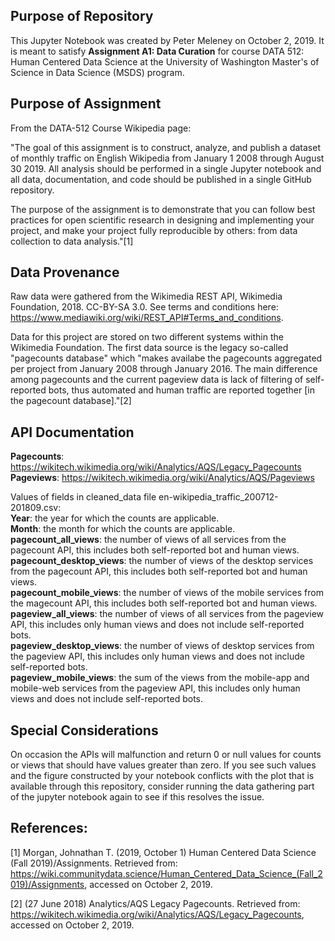 ## Purpose of Repository

This Jupyter Notebook was created by Peter Meleney on October 2, 2019.  It is meant to satisfy **Assignment A1: Data Curation** for course DATA 512: Human Centered Data Science at the University of Washington Master's of Science in Data Science (MSDS) program.

## Purpose of Assignment

From the DATA-512 Course Wikipedia page:

"The goal of this assignment is to construct, analyze, and publish a dataset of monthly traffic on English Wikipedia from January 1 2008 through August 30 2019. All analysis should be performed in a single Jupyter notebook and all data, documentation, and code should be published in a single GitHub repository.

The purpose of the assignment is to demonstrate that you can follow best practices for open scientific research in designing and implementing your project, and make your project fully reproducible by others: from data collection to data analysis."[1]

## Data Provenance
Raw data were gathered from the Wikimedia REST API, Wikimedia Foundation, 2018. CC-BY-SA 3.0.  See terms and conditions here: https://www.mediawiki.org/wiki/REST_API#Terms_and_conditions.

Data for this project are stored on two different systems within the Wikimedia Foundation.  The first data source is the legacy so-called "pagecounts database" which "makes availabe the pagecounts aggregated per project from January 2008 through January 2016.  The main difference among pagecounts and the current pageview data is lack of filtering of self-reported bots, thus automated and human traffic are reported together [in the pagecount database]."[2] 

## API Documentation
**Pagecounts**: https://wikitech.wikimedia.org/wiki/Analytics/AQS/Legacy_Pagecounts  
**Pageviews**: https://wikitech.wikimedia.org/wiki/Analytics/AQS/Pageviews  

Values of fields in cleaned_data file en-wikipedia_traffic_200712-201809.csv:  
**Year**: the year for which the counts are applicable.  
**Month**: the month for which the counts are applicable.  
**pagecount_all_views**: the number of views of all services from the pagecount API, this includes both self-reported bot and human views.  
**pagecount_desktop_views**: the number of views of the desktop services from the pagecount API, this includes both self-reported bot and human views.  
**pagecount_mobile_views**: the number of views of the mobile services from the magecount API, this includes both self-reported bot and human views.  
**pageview_all_views**: the number of views of all services from the pageview API, this includes only human views and does not include self-reported bots.  
**pageview_desktop_views**: the number of views of desktop services from the pageview API, this includes only human views and does not include self-reported bots.  
**pageview_mobile_views**: the sum of the views from the mobile-app and mobile-web services from the pageview API, this includes only human views and does not include self-reported bots.  

## Special Considerations
On occasion the APIs will malfunction and return 0 or null values for counts or views that should have values greater than zero.  If you see such values and the figure constructed by your notebook conflicts with the plot that is available through this repository, consider running the data gathering part of the jupyter notebook again to see if this resolves the issue.

## References:
[1] Morgan, Johnathan T. (2019, October 1)  Human Centered Data Science (Fall 2019)/Assignments.  Retrieved from: https://wiki.communitydata.science/Human_Centered_Data_Science_(Fall_2019)/Assignments, accessed on October 2, 2019.

[2] (27 June 2018) Analytics/AQS Legacy Pagecounts. Retrieved from: https://wikitech.wikimedia.org/wiki/Analytics/AQS/Legacy_Pagecounts, accessed on October 2, 2019.
